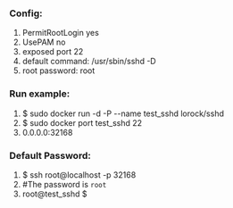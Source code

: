 ### Config:

1. PermitRootLogin yes
2. UsePAM no
3. exposed port 22
4. default command: /usr/sbin/sshd -D
5. root password: root

### Run example:

1. $ sudo docker run -d -P --name test_sshd lorock/sshd
2. $ sudo docker port test_sshd 22
3.  0.0.0.0:32168

### Default Password:

1. $ ssh root@localhost -p 32168
2. #The password is `root`
3. root@test_sshd $
